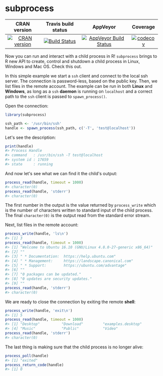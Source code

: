 subprocess
==========================

| CRAN version    | Travis build status   | AppVeyor | Coverage |
| :-------------: |:---------------------:|:--------:|:--------:|
| [![CRAN version](http://www.r-pkg.org/badges/version/subprocess)](https://cran.r-project.org/package=subprocess) | [![Build Status](https://travis-ci.org/lbartnik/subprocess.svg?branch=master)](https://travis-ci.org/lbartnik/subprocess) | [![AppVeyor Build Status](https://ci.appveyor.com/api/projects/status/github/lbartnik/subprocess?branch=master&svg=true)](https://ci.appveyor.com/project/lbartnik/subprocess) | [![codecov](https://codecov.io/gh/lbartnik/subprocess/branch/master/graph/badge.svg)](https://codecov.io/gh/lbartnik/subprocess)|

<style>
pl-c { font-style: italic; }
</style>


Now you can run and interact with a child process in R! `subprocess`
brings to R new API to create, control and shutdown a child process
in Linux, Windows and Mac OS. Check this out.


In this simple example we start a `ssh` client and connect to the local
ssh server. The connection is password-less, based on the public key.
Then, we list files in the remote  account. The example can be run in
both **Linux** and **Windows**, as long as a `ssh` __daemon__ is running
on `localhost` and a correct path to the `ssh` client is passed to
`spawn_process()`.


Open the connection:

```r
library(subprocess)

ssh_path <- '/usr/bin/ssh'
handle <- spawn_process(ssh_path, c('-T', 'test@localhost'))
```

Let's see the description:
```r
print(handle)
#> Process Handle
#> command   : /usr/bin/ssh -T test@localhost
#> system id : 17659
#> state     : running
```

And now let's see what we can find it the child's output:
```r
process_read(handle, timeout = 1000)
#> character(0)
process_read(handle, 'stderr')
#> character(0)
```


The first number in the output is the value returned by `process_write`
which is the number of characters written to standard input of the
child process. The final `character(0)` is the output read from the
standard error stream.

Next, list files in the remote account:

```r
process_write(handle, 'ls\n')
#> [1] 3
process_read(handle, timeout = 1000)
#> [1] "Welcome to Ubuntu 16.10 (GNU/Linux 4.8.0-27-generic x86_64)"
#> [2] ""                                                           
#> [3] " * Documentation:  https://help.ubuntu.com"                 
#> [4] " * Management:     https://landscape.canonical.com"         
#> [5] " * Support:        https://ubuntu.com/advantage"            
#> [6] ""                                                           
#> [7] "0 packages can be updated."                                 
#> [8] "0 updates are security updates."                            
#> [9] ""
process_read(handle, 'stderr')
#> character(0)
```

We are ready to close the connection by exiting the remote __shell__:

```r
process_write(handle, 'exit\n')
#> [1] 5
process_read(handle, timeout = 1000)
#> [1] "Desktop"          "Download"         "examples.desktop"
#> [4] "Music"            "Public"           "Video"
process_read(handle, 'stderr')
#> character(0)
```

The last thing is making sure that the child process is no longer alive:

```r
process_poll(handle)
#> [1] "exited"
process_return_code(handle)
#> [1] 0
```




